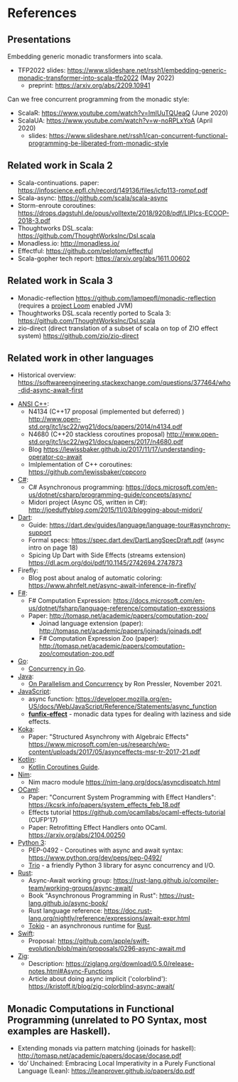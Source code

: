 # References


## Presentations

Embedding generic monadic transformers into scala.

* TFP2022 slides: <https://www.slideshare.net/rssh1/embedding-generic-monadic-transformer-into-scala-tfp2022> (May 2022)
    * preprint: https://arxiv.org/abs/2209.10941

Can we free concurrent programming from the monadic style:

* ScalaR:  <https://www.youtube.com/watch?v=ImlUuTQUeaQ>  (June 2020)
* ScalaUA: <https://www.youtube.com/watch?v=w-noRPLxYoA>  (April 2020)
    * slides: <https://www.slideshare.net/rssh1/can-concurrent-functional-programming-be-liberated-from-monadic-style>

## Related work in Scala 2

- Scala-continuations.  paper:  <https://infoscience.epfl.ch/record/149136/files/icfp113-rompf.pdf>
- Scala-async:   <https://github.com/scala/scala-async>
- Storm-enroute coroutines:  <https://drops.dagstuhl.de/opus/volltexte/2018/9208/pdf/LIPIcs-ECOOP-2018-3.pdf>
- Thoughtworks DSL.scala:  <https://github.com/ThoughtWorksInc/Dsl.scala>
- Monadless.io: <http://monadless.io/>
- Effectful: <https://github.com/pelotom/effectful>
- Scala-gopher tech report: <https://arxiv.org/abs/1611.00602>
   
## Related work in Scala 3
 
 - Monadic-reflection <https://github.com/lampepfl/monadic-reflection>  (requires a [project Loom](https://openjdk.java.net/projects/loom/) enabled JVM)
-  Thoughtworks DSL.scala recently ported to Scala 3:  <https://github.com/ThoughtWorksInc/Dsl.scala> 
-  zio-direct (direct translation of a subset of scala on top of ZIO effect system) <https://github.com/zio/zio-direct>

## Related work in other languages

- Historical overview: <https://softwareengineering.stackexchange.com/questions/377464/who-did-async-await-first>

<!-- in alphabetic order -->

- [ANSI C++][ansi_cplusplus]:
	- N4134 (C++17 proposal (implemented but deferred) )  <http://www.open-std.org/jtc1/sc22/wg21/docs/papers/2014/n4134.pdf>
	- N4680 (C++20 stackless coroutines proposal)  <http://www.open-std.org/jtc1/sc22/wg21/docs/papers/2017/n4680.pdf>
	- Blog  <https://lewissbaker.github.io/2017/11/17/understanding-operator-co-await>
	- Imlplementation of C++ coroutines:  <https://github.com/lewissbaker/cppcoro>
- [C#](https://docs.microsoft.com/en-us/dotnet/csharp/):
   - C# Asynchronous programming: <https://docs.microsoft.com/en-us/dotnet/csharp/programming-guide/concepts/async/>
   - Midori project (Async OS, written in C#): <http://joeduffyblog.com/2015/11/03/blogging-about-midori/>
- [Dart]:
	- Guide: <https://dart.dev/guides/language/language-tour#asynchrony-support>
	- Formal specs: <https://spec.dart.dev/DartLangSpecDraft.pdf>  (async intro on page 18)
    - Spicing Up Dart with Side Effects (streams extension) <https://dl.acm.org/doi/pdf/10.1145/2742694.2747873>
- Firefly:
	- Blog post about analog of automatic coloring: https://www.ahnfelt.net/async-await-inference-in-firefly/
- [F#][fsharp]:
    - F# Computation Expression: <https://docs.microsoft.com/en-us/dotnet/fsharp/language-reference/computation-expressions>
	- Paper: <http://tomasp.net/academic/papers/computation-zoo/>
        - Joinad language extension (paper): http://tomasp.net/academic/papers/joinads/joinads.pdf
        - F# Computation Expression Zoo (paper): http://tomasp.net/academic/papers/computation-zoo/computation-zoo.pdf
- [Go][golang]:
   - [Concurrency in Go][golang_concurrency].
- [Java]:
  - [On Parallelism and Concurrency][pressler] by Ron Pressler, November 2021.
- [JavaScript](https://developer.mozilla.org/en-US/docs/Web/JavaScript): 
   - async function: <https://developer.mozilla.org/en-US/docs/Web/JavaScript/Reference/Statements/async_function>
   - [**funfix-effect**][funfix-effect] - monadic data types for dealing with laziness and side effects.
- [Koka]:
	- Paper: "Structured Asynchrony with Algebraic Effects" <https://www.microsoft.com/en-us/research/wp-content/uploads/2017/05/asynceffects-msr-tr-2017-21.pdf>
- [Kotlin]:
	- [Kotlin Coroutines Guide][kotlin_coroutines].
- [Nim]:
   - Nim macro module <https://nim-lang.org/docs/asyncdispatch.html>
- [OCaml]:
    - Paper: "Concurrent System Programming with Effect Handlers": <https://kcsrk.info/papers/system_effects_feb_18.pdf>
    - Effects tutorial <https://github.com/ocamllabs/ocaml-effects-tutorial> (CUFP'17)
    - Paper: Retrofitting Effect Handlers onto OCaml. <https://arxiv.org/abs/2104.00250>
- [Python 3][python3]:
   - PEP-0492 - Coroutines with async and await syntax: <https://www.python.org/dev/peps/pep-0492/>
   - [Trio] - a friendly Python 3 library for async concurrency and I/O.
- [Rust]:
	- Async-Await working group: <https://rust-lang.github.io/compiler-team/working-groups/async-await/>
	- Book "Asynchronous Programming in Rust": <https://rust-lang.github.io/async-book/>
	- Rust language reference: <https://doc.rust-lang.org/nightly/reference/expressions/await-expr.html>
   - [Tokio](https://tokio.rs/tokio/tutorial) - an asynchronous runtime for [Rust].
- [Swift]:
	- Proposal: <https://github.com/apple/swift-evolution/blob/main/proposals/0296-async-await.md>
- [Zig]:
	- Description: <https://ziglang.org/download/0.5.0/release-notes.html#Async-Functions>
	- Article about doing async implicit ('colorblind'): <https://kristoff.it/blog/zig-colorblind-async-await/>


## Monadic Computations in Functional Programming (unrelated to PO Syntax, most examples are Haskell).

   - Extending monads via pattern matching (joinads for haskell): <http://tomasp.net/academic/papers/docase/docase.pdf>
   - ‘do’ Unchained: Embracing Local Imperativity in a Purely Functional Language (Lean): <https://leanprover.github.io/papers/do.pdf>
                                                               


<!-- hyperlinks -->

[ansi_cplusplus]: https://isocpp.org/
[dart]: https://dart.dev/codelabs/async-await
[fsharp]: https://fsharp.org/
[funfix-effect]: https://funfix.org/api/effect/
[golang]: https://go.dev/
[golang_concurrency]: https://www.golang-book.com/books/intro/10
[java]: https://docs.oracle.com/javase/specs/
[koka]: https://koka-lang.github.io/
[kotlin]: https://kotlinlang.org/
[kotlin_coroutines]: https://kotlinlang.org/docs/reference/coroutines/coroutines-guide.html
[nim]: https://nim-lang.org/
[ocaml]: https://ocaml.org/
[pressler]: https://inside.java/2021/11/30/on-parallelism-and-concurrency/
[python3]: https://www.python.org/
[rust]: https://trio.readthedocs.io/
[swift]: https://developer.apple.com/swift/
[trio]: https://trio.readthedocs.io/
[zig]: https://ziglang.org/
